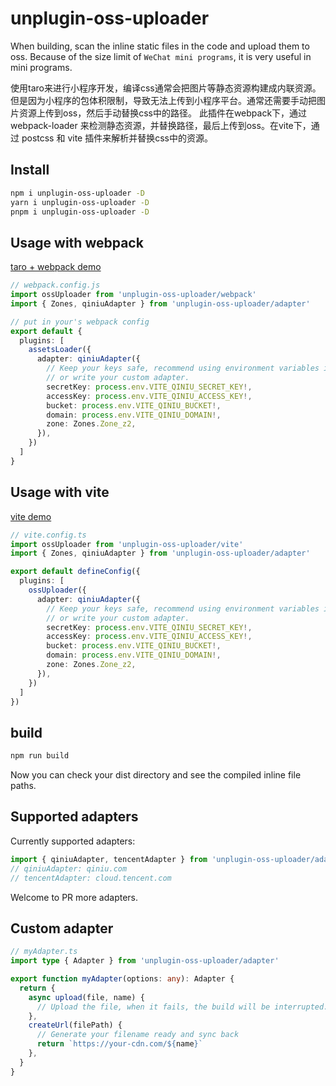 # unplugin-oss-uploader

When building, scan the inline static files in the code and upload them to oss.
Because of the size limit of `WeChat mini programs`, it is very useful in mini programs.

使用taro来进行小程序开发，编译css通常会把图片等静态资源构建成内联资源。但是因为小程序的包体积限制，导致无法上传到小程序平台。通常还需要手动把图片资源上传到oss，然后手动替换css中的路径。
此插件在webpack下，通过 webpack-loader 来检测静态资源，并替换路径，最后上传到oss。在vite下，通过 postcss 和 vite 插件来解析并替换css中的资源。

## Install

```bash
npm i unplugin-oss-uploader -D
yarn i unplugin-oss-uploader -D
pnpm i unplugin-oss-uploader -D
```

## Usage with webpack

[taro + webpack demo](/examples/taro-mp)

```ts
// webpack.config.js
import ossUploader from 'unplugin-oss-uploader/webpack'
import { Zones, qiniuAdapter } from 'unplugin-oss-uploader/adapter'

// put in your's webpack config
export default {
  plugins: [
    assetsLoader({
      adapter: qiniuAdapter({
        // Keep your keys safe, recommend using environment variables in devops
        // or write your custom adapter.
        secretKey: process.env.VITE_QINIU_SECRET_KEY!,
        accessKey: process.env.VITE_QINIU_ACCESS_KEY!,
        bucket: process.env.VITE_QINIU_BUCKET!,
        domain: process.env.VITE_QINIU_DOMAIN!,
        zone: Zones.Zone_z2,
      }),
    })
  ]
}
```

## Usage with vite

[vite demo](/examples/web)

```ts
// vite.config.ts
import ossUploader from 'unplugin-oss-uploader/vite'
import { Zones, qiniuAdapter } from 'unplugin-oss-uploader/adapter'

export default defineConfig({
  plugins: [
    ossUploader({
      adapter: qiniuAdapter({
        // Keep your keys safe, recommend using environment variables in devops
        // or write your custom adapter.
        secretKey: process.env.VITE_QINIU_SECRET_KEY!,
        accessKey: process.env.VITE_QINIU_ACCESS_KEY!,
        bucket: process.env.VITE_QINIU_BUCKET!,
        domain: process.env.VITE_QINIU_DOMAIN!,
        zone: Zones.Zone_z2,
      }),
    })
  ]
})
```

## build

```bash
npm run build
```

Now you can check your dist directory and see the compiled inline file paths.

## Supported adapters

Currently supported adapters:

```ts
import { qiniuAdapter, tencentAdapter } from 'unplugin-oss-uploader/adapter'
// qiniuAdapter: qiniu.com
// tencentAdapter: cloud.tencent.com
```

Welcome to PR more adapters.

## Custom adapter

```ts
// myAdapter.ts
import type { Adapter } from 'unplugin-oss-uploader/adapter'

export function myAdapter(options: any): Adapter {
  return {
    async upload(file, name) {
      // Upload the file, when it fails, the build will be interrupted.
    },
    createUrl(filePath) {
      // Generate your filename ready and sync back
      return `https://your-cdn.com/${name}`
    },
  }
}
```
